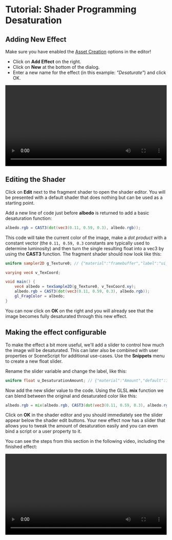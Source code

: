 # Tutorial: Shader Programming Desaturation

## Adding New Effect
Make sure you have enabled the [Asset Creation](/wallpaper-engine-docs/scene/assets/sharing) options in the editor!

* Click on **Add Effect** on the right.
* Click on **New** at the bottom of the dialog.
* Enter a new name for the effect (in this example: *"Desaturate"*) and click OK.

<video width="100%" controls loop autoplay>
  <source :src="$withBase('/videos/shader_new.mp4')" type="video/mp4">
  Your browser does not support the video tag.
</video>

## Editing the Shader

Click on **Edit** next to the fragment shader to open the shader editor. You will be presented with a default shader that does nothing but can be used as a starting point.

Add a new line of code just before **albedo** is returned to add a basic desaturation function:

```glsl
albedo.rgb = CAST3(dot(vec3(0.11, 0.59, 0.3), albedo.rgb));
```

This code will take the current color of the image, make a *dot product* with a constant vector (the `0.11, 0.59, 0.3` constants are typically used to determine luminosity) and then turn the single resulting float into a vec3 by using the **CAST3** function. The fragment shader should now look like this:

```glsl
uniform sampler2D g_Texture0; // {"material":"framebuffer","label":"ui_editor_properties_framebuffer","hidden":true}

varying vec4 v_TexCoord;

void main() {
	vec4 albedo = texSample2D(g_Texture0, v_TexCoord.xy);
	albedo.rgb = CAST3(dot(vec3(0.11, 0.59, 0.3), albedo.rgb));
	gl_FragColor = albedo;
}
```
You can now click on **OK** on the right and you will already see that the image becomes fully desaturated through this new effect.

## Making the effect configurable

To make the effect a bit more useful, we'll add a slider to control how much the image will be desaturated. This can later also be combined with user properties or SceneScript for additional use-cases. Use the **Snippets** menu to create a new float slider.

Rename the slider variable and change the label, like this:

```glsl
uniform float u_DesaturationAmount; // {"material":"Amount","default":1,"range":[0,1]}
```
Now add the new slider value to the code. Using the GLSL **mix** function we can blend between the original and desaturated color like this:

```glsl
albedo.rgb = mix(albedo.rgb, CAST3(dot(vec3(0.11, 0.59, 0.3), albedo.rgb)),	u_DesaturationAmount);
```

Click on **OK** in the shader editor and you should immediately see the slider appear below the shader edit buttons. Your new effect now has a slider that allows you to tweak the amount of desaturation easily and you can even bind a script or a user property to it.

You can see the steps from this section in the following video, including the finished effect:

<video width="100%" controls loop autoplay>
  <source :src="$withBase('/videos/shader_desaturation_tutorial.mp4')" type="video/mp4">
  Your browser does not support the video tag.
</video>